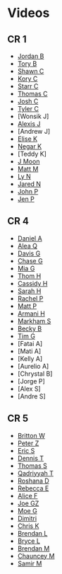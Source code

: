 # Videos

## CR 1
- [Jordan B](https://youtu.be/k0vrkt3ZshI)
- [Tory B](https://youtu.be/5g9l4Wy6nWk)
- [Shawn C](https://youtu.be/iyq3yhrQrT8)
- [Kory C](https://youtu.be/n9Ij2QlK8lw)
- [Starr C](https://vimeo.com/sipofstarrshine/gobblr)
- [Thomas C](https://youtu.be/Y_YOX4C3jSA)
- [Josh C](https://www.youtube.com/watch?v=bong7TdNvsQ)
- [Tyler C](https://youtu.be/U9797AwZW84)
- [Wonsik J]
- [Alexis J](https://www.youtube.com/watch?v=DbKaucDf9z8&feature=youtu.be)
- [Andrew J]
- [Elise K](https://vimeo.com/146351674)
- [Negar K](https://youtu.be/2hxaLOyUe8o)
- [Teddy K]
- [J Moon](https://youtu.be/9pGE7usy8Fk)
- [Matt M](https://youtu.be/w2sv41jC6QY)
- [Ly N](https://youtu.be/gljZMWlufWg)
- [Jared N](https://youtu.be/AjXpgQ-_RWo)
- [John P](https://vimeo.com/146407349)
- [Jen P](https://www.youtube.com/watch?v=d7BWhb3rNYE)

## CR 4
- [Daniel A](https://youtu.be/XwXj5B-cLko)
- [Alea Q](https://youtu.be/ATPRXITxcDA)
- [Davis G](https://youtu.be/yUi4s70v96M)
- [Chase G](https://vimeo.com/146390337)
- [Mia G](https://www.youtube.com/watch?v=IulKaOCzOFw)
- [Thom H](https://youtu.be/t137KS8Oolc)
- [Cassidy H](https://www.youtube.com/watch?v=O1W8MmfYdjA)
- [Sarah H](https://www.youtube.com/watch?v=eXAU_U-txmw)
- [Rachel P](https://www.youtube.com/watch?v=Oa0SeCfCIh4)
- [Matt P](https://vimeo.com/146405675)
- [Armani H](https://youtu.be/Sxw3j6EATOE)
- [Markham S](https://www.youtube.com/watch?v=4QE9xgNEKfY&feature=youtu.be)
- [Becky B](http://www.youtube.com/watch?v=Yhs82IStMls)
- [Tim G](https://youtu.be/3zG9rLCDrqA)
- [Fatai A]
- [Mati A]
- [Kelly A]
- [Aurelio A]
- [Chrystal B]
- [Jorge P]
- [Alex S]
- [Andre S]

## CR 5
- [Britton W](https://www.youtube.com/watch?v=mws-ltvsehM&feature=youtu.be)
- [Peter Z](https://www.youtube.com/watch?v=2JE2NFTtPsg)
- [Eric S](https://youtu.be/0DBcu-vcKAY)
- [Dennis T](https://youtu.be/6_jNkj7pPBs)
- [Thomas S](https://youtu.be/EyrqdqShnYI)
- [Qadriyyah T](https://youtu.be/ULcUpBbhojk)
- [Roshana D](https://github.com/ga-dc/project2/issues/453)
- [Rebecca E](https://youtu.be/Tl4IHAWDveo)
- [Alice F]( https://youtu.be/QU3-fTdoqpU)
- [Joe GZ](https://www.youtube.com/watch?v=u7D5A4q9eLU)
- [Moe G](https://www.youtube.com/watch?v=5N9B3L8JJec)
- [Dimitri](https://www.youtube.com/watch?v=tH17JguzvJU&feature=youtu.be)
- [Chris K](https://youtu.be/Ua4pjrz9LE0)
- [Brendan L]()
- [Bryce L](https://youtu.be/RVsxQzW67iU)
- [Brendan M](https://www.youtube.com/watch?v=y6ObYOAcvfE&feature=youtu.be)
- [Chauncey M]()
- [Samir M](https://youtu.be/9vtt-ZA3WKs)

